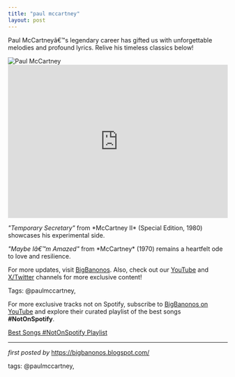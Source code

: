 ```yaml
---
title: "paul mccartney"
layout: post
---
```

<!-- Introductory Text -->
<p >Paul McCartneyâ€™s legendary career has gifted us with unforgettable melodies and profound lyrics. Relive his timeless classics below!</p> <!-- Featured Image -->
<div > <img src="https://media.newyorker.com/photos/590976142179605b11ad8417/master/pass/160425_r28058.jpg" alt="Paul McCartney" />
</div> <!-- Spotify Playlist Embed -->
<div > <iframe src="https://open.spotify.com/embed/playlist/44YW1WRNF2wdTJUna6knIC?utm_source=generator" width="100%" height="352" frameBorder="0" allowfullscreen="" allow="autoplay; clipboard-write; encrypted-media; fullscreen; picture-in-picture" loading="lazy"></iframe>
</div> <!-- Song Information -->
<div > <p><em>"Temporary Secretary"</em> from *McCartney II* (Special Edition, 1980) showcases his experimental side.</p> <p><em>"Maybe Iâ€™m Amazed"</em> from *McCartney* (1970) remains a heartfelt ode to love and resilience.</p>
</div> <!-- Footer Links -->
<div > <p>For more updates, visit <a href="https://bigbanonos.blogspot.com/" target="_blank">BigBanonos</a>. Also, check out our <a href="https://www.youtube.com/@BigBanonos" target="_blank">YouTube</a> and <a href="https://x.com/bigbanonos" target="_blank">X/Twitter</a> channels for more exclusive content!</p>
</div> <!-- Tags -->
<p >Tags: @paulmccartney,</p>


<!--Subscribe and Playlist Links-->
<div>
    <p>For more exclusive tracks not on Spotify, subscribe to <a href="https://www.youtube.com/@BigBanonos" target="_blank">BigBanonos on YouTube</a> and explore their curated playlist of the best songs <strong>#NotOnSpotify</strong>.</p>
    <p><a href="https://www.youtube.com/playlist?list=PLtuNtuTatqI0kFahUCbtbfenC_ET5O_tr" target="_blank">Best Songs #NotOnSpotify Playlist<br /></a></p></div>

<hr />

<p><em>first posted by</em> <a href="https://bigbanonos.blogspot.com/" rel="noopener" target="_new">https://bigbanonos.blogspot.com/</a></p>

<p>tags: @paulmccartney,</p>
